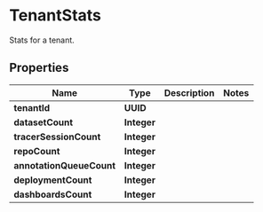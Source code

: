 

# TenantStats

Stats for a tenant.

## Properties

| Name | Type | Description | Notes |
|------------ | ------------- | ------------- | -------------|
|**tenantId** | **UUID** |  |  |
|**datasetCount** | **Integer** |  |  |
|**tracerSessionCount** | **Integer** |  |  |
|**repoCount** | **Integer** |  |  |
|**annotationQueueCount** | **Integer** |  |  |
|**deploymentCount** | **Integer** |  |  |
|**dashboardsCount** | **Integer** |  |  |



